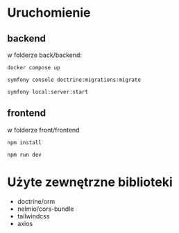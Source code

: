# Uruchomienie
## backend
 w folderze back/backend:
 
 `docker compose up`
 
 `symfony console doctrine:migrations:migrate`

 `symfony local:server:start`

 ## frontend
 w folderze front/frontend

 `npm install`

 `npm run dev`

 # Użyte zewnętrzne biblioteki
  - doctrine/orm
  - nelmio/cors-bundle
  - tailwindcss
  - axios

